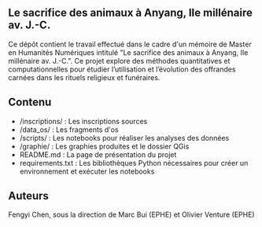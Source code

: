## Le sacrifice des animaux à Anyang, IIe millénaire av. J.-C.

Ce dépôt contient le travail effectué dans le cadre d'un mémoire de Master en Humanités Numériques intitulé "Le sacrifice des animaux à Anyang, IIe millénaire av. J.-C.". Ce projet explore des méthodes quantitatives et computationnelles pour étudier l’utilisation et l’évolution des offrandes carnées dans les rituels religieux et funéraires.

## Contenu
- /inscriptions/ : Les inscriptions sources
- /data_os/ : Les fragments d'os
- /scripts/ : Les notebooks pour réaliser les analyses des données
- /graphie/ : Les graphies produites et le dossier QGis
- README.md : La page de présentation du projet
- requirements.txt : Les bibliothèques Python nécessaires pour créer un environnement et exécuter les notebooks

## Auteurs
Fengyi Chen, sous la direction de Marc Bui (EPHE) et Olivier Venture (EPHE)


